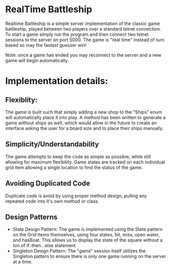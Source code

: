 # RealTime Battleship

Realtime Battleship is a simple server implementation of the classic game battleship, played between two players over a standard telnet connection.
To start a game simply run the program and then connect two telnet sessions to the server on port 5000. The game is "real time" instead of turn based so may the fastest guesser win!

Note: once a game has ended you may reconnect to the server and a new game will begin automatically.

# Implementation details:
## Flexiblity:
The game is built such that simply adding a new shop to the "Ships" enum will automatically place it into play. A method has been written to generate a game without ships as well, which would allow in the future to create an interface asking the user for a board size and to place their ships manually.

## Simplicity/Understandability
The game attempts to keep the code as simple as possible, while still allowing for maximum flexibility.  Game states are tracked on each individual grid item allowing a single location to find the status of the game.

## Avoiding Duplicated Code
Duplicate code is avoid by using proper method design, pulling any repeated code into it's own method or class.

## Design Patterns
- State Design Pattern: The game is implemented using the State pattern on the Grid Items themselves, using four states, hit, miss, open water, and hasBoat. This allows us to display the state of the square without a ton of if..then...else statement
- Singleton Design Pattern: The "game" session itself utilizes the Singleton pattern to ensure there is only one game running on the server at a time.


